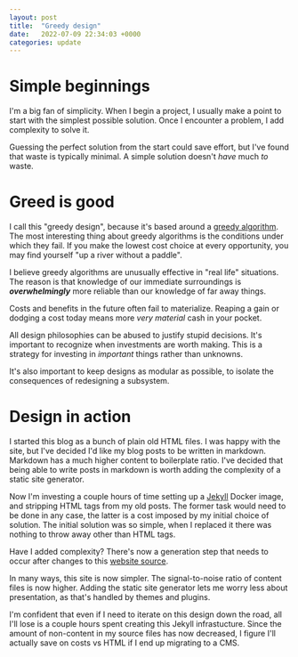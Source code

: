 ```yaml
---
layout: post
title:  "Greedy design"
date:   2022-07-09 22:34:03 +0000
categories: update
---
```


# Simple beginnings
I'm a big fan of simplicity.
When I begin a project, I usually make a point to start with the simplest possible solution.
Once I encounter a problem, I add complexity to solve it.

Guessing the perfect solution from the start could save effort, but I've found that waste is typically minimal.
A simple solution doesn't *have* much *to* waste.

# Greed is good
I call this "greedy design", because it's based around a [greedy algorithm](https://en.wikipedia.org/wiki/Greedy_algorithm).
The most interesting thing about greedy algorithms is the conditions under which they fail.
If you make the lowest cost choice at every opportunity, you may find yourself "up a river without a paddle".

I believe greedy algorithms are unusually effective in "real life" situations.
The reason is that knowledge of our immediate surroundings is ***overwhelmingly*** more reliable than our knowledge of far away things.

Costs and benefits in the future often fail to materialize.
Reaping a gain or dodging a cost today means more *very material* cash in your pocket.

All design philosophies can be abused to justify stupid decisions.
It's important to recognize when investments are worth making.
This is a strategy for investing in *important* things rather than unknowns.

It's also important to keep designs as modular as possible, to isolate the consequences of redesigning a subsystem.

# Design in action
I started this blog as a bunch of plain old HTML files. I was happy with the site, but I've decided I'd like my blog posts to be written in markdown.
Markdown has a much higher content to boilerplate ratio.
I've decided that being able to write posts in markdown is worth adding the complexity of a static site generator.

Now I'm investing a couple hours of time setting up a [Jekyll](https://jekyllrb.com) Docker image, and stripping HTML tags from my old posts.
The former task would need to be done in any case, the latter is a cost imposed by my initial choice of solution.
The initial solution was so simple, when I replaced it there was nothing to throw away other than HTML tags.

Have I added complexity?
There's now a generation step that needs to occur after changes to this [website source](https://github.com/ahepp/homepage).

In many ways, this site is now simpler.
The signal-to-noise ratio of content files is now higher.
Adding the static site generator lets me worry less about presentation, as that's handled by themes and plugins.

I'm confident that even if I need to iterate on this design down the road, all I'll lose is a couple hours spent creating this Jekyll infrastucture.
Since the amount of non-content in my source files has now decreased, I figure I'll actually save on costs vs HTML if I end up migrating to a CMS.
